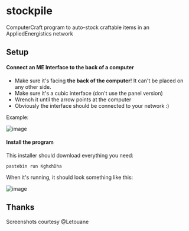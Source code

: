 # stockpile
ComputerCraft program to auto-stock craftable items in an AppliedEnergistics network

## Setup

#### Connect an ME Interface to the back of a computer

* Make sure it's facing **the back of the computer**!  It can't be placed on any other side.
* Make sure it's a cubic interface (don't use the panel version)
* Wrench it until the arrow points at the computer
* Obviously the interface should be connected to your network :)

Example:

![image](https://user-images.githubusercontent.com/589893/42127313-eaf28c12-7c4a-11e8-8d0f-566ba5427dfe.png)

#### Install the program

This installer should download everything you need:

```
pastebin run KghxhDha
```

When it's running, it should look something like this:

![image](https://user-images.githubusercontent.com/589893/42127373-62e1e96a-7c4c-11e8-9037-7a2f618d5659.png)

## Thanks

Screenshots courtesy @Letouane
